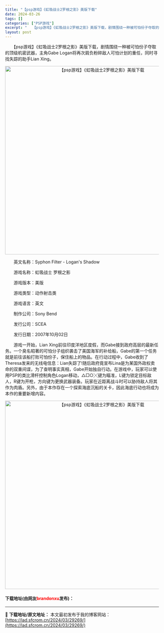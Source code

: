 ```yaml
---
title: "【psp游戏】《虹吸战士2罗根之影》美版下载"
date: 2024-03-26
tags: []
categories: ["PSP游戏"]
excerpt: "　　【psp游戏】《虹吸战士2罗根之影》美版下载，剧情围绕一种被可怕份子夺取的顶级机密武器，主角Gabe Logan将再次肩负粉碎敌人可怕计划的重任，同时寻找失踪的助手Lian Xing。 　　英文名称：Syphon Filter - Logan&#039;s Shadow 　　游戏名称：虹吸战士 罗&hellip;"
layout: post
---
```


 <p>　　【psp游戏】《虹吸战士2罗根之影》美版下载，剧情围绕一种被可怕份子夺取的顶级机密武器，主角Gabe Logan将再次肩负粉碎敌人可怕计划的重任，同时寻找失踪的助手Lian Xing。</p> <p align="center"><img align="" border="0" src="https://lad.sfcrom.cn/wp-content/uploads/2024/03/20240325_6601ac96c911a.png" width="618" alt="【psp游戏】《虹吸战士2罗根之影》美版下载" /></p> <p>　　英文名称：Syphon Filter - Logan&#39;s Shadow</p> <p>　　游戏名称：虹吸战士 罗根之影</p> <p>　　游戏版本：美版</p> <p>　　游戏类型：动作射击类</p> <p>　　游戏语言：英文</p> <p>　　制作公司：Sony Bend</p> <p>　　发行公司：SCEA</p> <p>　　发行日期：2007年10月02日</p> <p>　　游戏一开始，Lian Xing前往印度洋地区度假，而Gabe接到政府高层的最新任务。一个臭名昭著的可怕分子组织袭击了美国海军的补给船，Gabe的第一个任务就是前往该船打败可怕份子，保住船上的物品。在行动过程中，Gabe收到了Theresa发来的无线电信息：Lian失踪了!随后政府竟宣布Lina是为某国外政权卖命的双重间谍，为了查明事实真相，Gabe开始独自行动。在游戏中，玩家可以使用PSP的类比滑杆控制角色Logan移动，△□○╳键为瞄准，L键为锁定目标敌人，R键为开枪，方向键为更换武器装备。玩家在近距离战斗时可以胁持敌人将其作为肉盾。另外，由于本作存在一个探索海底沉船的关卡，因此海底行动也将成为本作的重要新增内容。</p> <p align="center"><img align="" border="0" src="https://lad.sfcrom.cn/wp-content/uploads/2024/03/20240325_6601ac97b1777.png" width="618" alt="【psp游戏】《虹吸战士2罗根之影》美版下载" /></p> <p><h4>下载地址(由网友<font color="red">brandonxu</font>发布)：</h4></p> 

---
📖 **下载地址/原文地址：** 本文最初发布于我的博客网站：[https://lad.sfcrom.cn/2024/03/29269/](https://lad.sfcrom.cn/2024/03/29269/)
